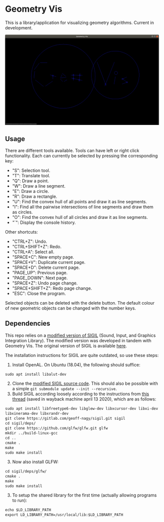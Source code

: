 # Geometry Vis
This is a library/application for visualizing geometry algorithms.
Current in development.

![](screenshots/line_intersection.png?raw=true "The smaller circles were created with the line intersection algorithm.")

## Usage

There are different tools available. Tools can have left or right click functionality.
Each can currently be selected by pressing the corresponding key:
- "S": Selection tool.
- "T": Translate tool.
- "Q": Draw a point.
- "W": Draw a line segment.
- "E": Draw a circle.
- "R": Draw a rectangle.
- "U": Find the convex hull of all points and draw it as line segments.
- "I": Find all the pairwise intersections of line segments and draw them as circles.
- "O": Find the convex hull of all circles and draw it as line segments.
- "`": Display the console history.

Other shortcuts:
- "CTRL+Z": Undo.
- "CTRL+SHIFT+Z": Redo.
- "CTRL+A": Select all.
- "SPACE+C": New empty page.
- "SPACE+V": Duplicate current page.
- "SPACE+D": Delete current page.
- "PAGE_UP": Previous page.
- "PAGE_DOWN": Next page.
- "SPACE+Z": Undo page change.
- "SPACE+SHIFT+Z": Redo page change.
- "ESC": Close the program.

Selected objects can be deleted with the delete button.
The default colour of new geometric objects can be changed with the number keys.

## Dependencies
This repo relies on a [modified version of SIGIL](https://github.com/jacketsj/sigil) (Sound, Input, and Graphics Integration Library).
The modified version was developed in tandem with Geometry Vis.
The original version of SIGIL is available [here](http://www.libsigil.com/).

The installation instructions for SIGIL are quite outdated, so use these steps:
1. Install OpenAL. On Ubuntu (18.04), the following should suffice:
```
sudo apt install libalut-dev
```
2. Clone the [modified SIGIL source code](https://github.com/jacketsj/sigil). This should also be possible with a simple `git submodule update --init --recursive`.
3. Build SIGIL according loosely according to the instructions from [this thread](https://openeuphoria.org/forum/133840.wc) (saved in wayback machine april 13 2020), which are as follows:
```
sudo apt install libfreetype6-dev libglew-dev libxcursor-dev libxi-dev libxinerama-dev libxrandr-dev 
git clone https://gitlab.com/geoff-nagy/sigil.git sigil 
cd sigil/deps/ 
git clone https://github.com/glfw/glfw.git glfw 
mkdir ../build-linux-gcc 
cd ..
cmake .
make 
sudo make install
```
3. Now also install GLFW:
```
cd sigil/deps/glfw/
cmake .
make 
sudo make install
```
3. To setup the shared library for the first time (actually allowing programs to run):
```
echo $LD_LIBRARY_PATH
export LD_LIBRARY_PATH=/usr/local/lib:$LD_LIBRARY_PATH
```

